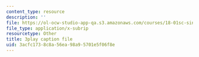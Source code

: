 ```yaml
---
content_type: resource
description: ''
file: https://ol-ocw-studio-app-qa.s3.amazonaws.com/courses/18-01sc-single-variable-calculus-fall-2010/3acfc1738c8a56ea98a95701e5f06f8e_PNTnmH6jsRI.vtt
file_type: application/x-subrip
resourcetype: Other
title: 3play caption file
uid: 3acfc173-8c8a-56ea-98a9-5701e5f06f8e
---
```

